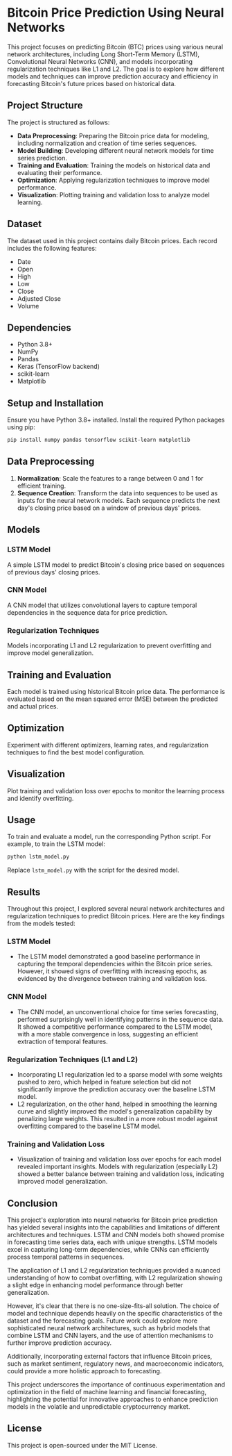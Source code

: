 # Bitcoin Price Prediction Using Neural Networks

This project focuses on predicting Bitcoin (BTC) prices using various neural network architectures, including Long Short-Term Memory (LSTM), Convolutional Neural Networks (CNN), and models incorporating regularization techniques like L1 and L2. The goal is to explore how different models and techniques can improve prediction accuracy and efficiency in forecasting Bitcoin's future prices based on historical data.

## Project Structure

The project is structured as follows:

- **Data Preprocessing**: Preparing the Bitcoin price data for modeling, including normalization and creation of time series sequences.
- **Model Building**: Developing different neural network models for time series prediction.
- **Training and Evaluation**: Training the models on historical data and evaluating their performance.
- **Optimization**: Applying regularization techniques to improve model performance.
- **Visualization**: Plotting training and validation loss to analyze model learning.

## Dataset

The dataset used in this project contains daily Bitcoin prices. Each record includes the following features:

- Date
- Open
- High
- Low
- Close
- Adjusted Close
- Volume

## Dependencies

- Python 3.8+
- NumPy
- Pandas
- Keras (TensorFlow backend)
- scikit-learn
- Matplotlib

## Setup and Installation

Ensure you have Python 3.8+ installed. Install the required Python packages using pip:

```sh
pip install numpy pandas tensorflow scikit-learn matplotlib
```

## Data Preprocessing

1. **Normalization**: Scale the features to a range between 0 and 1 for efficient training.
2. **Sequence Creation**: Transform the data into sequences to be used as inputs for the neural network models. Each sequence predicts the next day's closing price based on a window of previous days' prices.

## Models

### LSTM Model

A simple LSTM model to predict Bitcoin's closing price based on sequences of previous days' closing prices.

### CNN Model

A CNN model that utilizes convolutional layers to capture temporal dependencies in the sequence data for price prediction.

### Regularization Techniques

Models incorporating L1 and L2 regularization to prevent overfitting and improve model generalization.

## Training and Evaluation

Each model is trained using historical Bitcoin price data. The performance is evaluated based on the mean squared error (MSE) between the predicted and actual prices.

## Optimization

Experiment with different optimizers, learning rates, and regularization techniques to find the best model configuration.

## Visualization

Plot training and validation loss over epochs to monitor the learning process and identify overfitting.

## Usage

To train and evaluate a model, run the corresponding Python script. For example, to train the LSTM model:

```python
python lstm_model.py
```

Replace `lstm_model.py` with the script for the desired model.

## Results

Throughout this project, I explored several neural network architectures and regularization techniques to predict Bitcoin prices. Here are the key findings from the models tested:

### LSTM Model
- The LSTM model demonstrated a good baseline performance in capturing the temporal dependencies within the Bitcoin price series. However, it showed signs of overfitting with increasing epochs, as evidenced by the divergence between training and validation loss.

### CNN Model
- The CNN model, an unconventional choice for time series forecasting, performed surprisingly well in identifying patterns in the sequence data. It showed a competitive performance compared to the LSTM model, with a more stable convergence in loss, suggesting an efficient extraction of temporal features.

### Regularization Techniques (L1 and L2)
- Incorporating L1 regularization led to a sparse model with some weights pushed to zero, which helped in feature selection but did not significantly improve the prediction accuracy over the baseline LSTM model.
- L2 regularization, on the other hand, helped in smoothing the learning curve and slightly improved the model's generalization capability by penalizing large weights. This resulted in a more robust model against overfitting compared to the baseline LSTM model.

### Training and Validation Loss
- Visualization of training and validation loss over epochs for each model revealed important insights. Models with regularization (especially L2) showed a better balance between training and validation loss, indicating improved model generalization.

## Conclusion

This project's exploration into neural networks for Bitcoin price prediction has yielded several insights into the capabilities and limitations of different architectures and techniques. LSTM and CNN models both showed promise in forecasting time series data, each with unique strengths. LSTM models excel in capturing long-term dependencies, while CNNs can efficiently process temporal patterns in sequences.

The application of L1 and L2 regularization techniques provided a nuanced understanding of how to combat overfitting, with L2 regularization showing a slight edge in enhancing model performance through better generalization.

However, it's clear that there is no one-size-fits-all solution. The choice of model and technique depends heavily on the specific characteristics of the dataset and the forecasting goals. Future work could explore more sophisticated neural network architectures, such as hybrid models that combine LSTM and CNN layers, and the use of attention mechanisms to further improve prediction accuracy.

Additionally, incorporating external factors that influence Bitcoin prices, such as market sentiment, regulatory news, and macroeconomic indicators, could provide a more holistic approach to forecasting.

This project underscores the importance of continuous experimentation and optimization in the field of machine learning and financial forecasting, highlighting the potential for innovative approaches to enhance prediction models in the volatile and unpredictable cryptocurrency market.

## License

This project is open-sourced under the MIT License.
